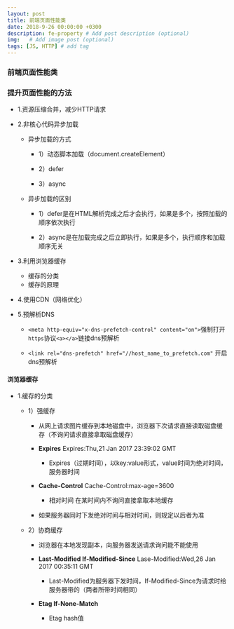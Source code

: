 ```yaml
---
layout: post
title: 前端页面性能类
date: 2018-9-26 00:00:00 +0300
description: fe-property # Add post description (optional)
img:   # Add image post (optional)
tags: [JS, HTTP] # add tag
---
```


### 前端页面性能类

### 提升页面性能的方法

- 1.资源压缩合并，减少HTTP请求

- 2.非核心代码异步加载
    - 异步加载的方式
        - 1）动态脚本加载（document.createElement）
        
        - 2）defer
        
        - 3）async
    - 异步加载的区别
        - 1）defer是在HTML解析完成之后才会执行，如果是多个，按照加载的顺序依次执行
        
        - 2）async是在加载完成之后立即执行，如果是多个，执行顺序和加载顺序无关

- 3.利用浏览器缓存
    - 缓存的分类
    - 缓存的原理

- 4.使用CDN（网络优化）

- 5.预解析DNS
    - `<meta http-equiv="x-dns-prefetch-control" content="on">`强制打开`https`协议`<a></a>`链接dns预解析
    
    - `<link rel="dns-prefetch" href="//host_name_to_prefetch.com"` 开启dns预解析


#### 浏览器缓存

- 1.缓存的分类
    - 1）强缓存
        - 从网上请求图片缓存到本地磁盘中，浏览器下次请求直接读取磁盘缓存（不询问请求直接拿取磁盘缓存）
        
        - **Expires** Expires:Thu,21 Jan 2017 23:39:02 GMT
        
            - Expires（过期时间），以key:value形式，value时间为绝对时间，服务器时间
        
        - **Cache-Control** Cache-Control:max-age=3600
            - 相对时间 在某时间内不询问直接拿取本地缓存
        
        - 如果服务器同时下发绝对时间与相对时间，则规定以后者为准

    - 2）协商缓存
        - 浏览器在本地发现副本，向服务器发送请求询问能不能使用
        - **Last-Modified If-Modified-Since** Lase-Modified:Wed,26 Jan 2017 00:35:11 GMT
        
            - Last-Modified为服务器下发时间，If-Modified-Since为请求时给服务器带的（两者所带时间相同）
        
        - **Etag If-None-Match**
            
            - Etag hash值